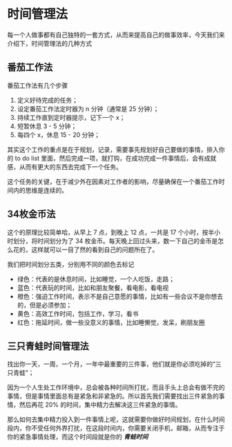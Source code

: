 # 时间管理法
每一个人做事都有自己独特的一套方式，从而来提高自己的做事效率，今天我们来介绍下，时间管理法的几种方式

## 番茄工作法
番茄工作法有几个步骤

1. 定义好待完成的任务；
2. 设定番茄工作法定时器为 n 分钟（通常是 25 分钟）；
3. 持续工作直到定时器提示，记下一个 x；
4. 短暂休息 3 - 5 分钟；
5. 每四个 x，休息 15 - 20 分钟；

其实这个工作的重点是在于规划，记录，需要事先规划好自己要做的事情，排入你的 to do list 里面，然后完成一项，就打钩，在成功完成一件事情后，会有成就感，从而有更大的东西去完成下一个任务。

这个任务的关键，在于减少外在因素对工作者的影响，尽量确保在一个番茄工作时间内的思维是连续的。

## 34枚金币法
这个的原理比较简单哈，从早上 7 点，到晚上 12 点，一共是 17 个小时，按半小时划分，将时间划分为了 34 枚金币。每天晚上回过头来，数一下自己的金币是怎么花的，这样就可以一目了然的看到自己的问题所在了。

我们把时间划分五类，分别用不同的颜色去标记

* 绿色：代表的是休息时间，比如睡觉，一个人吃饭，走路；
* 蓝色：代表玩的时间，比如和朋友聚餐，看电影，看电视
* 橙色：强迫工作时间，表示不是自己意愿的事情，比如有一些会议不是你想去的，但是必须参加；
* 黄色：高效工作时间，包括工作，学习，看书
* 红色：拖延时间，做一些没意义的事情，比如睡懒觉，发呆，刷朋友圈

## 三只青蛙时间管理法
找出你一天，一周，一个月，一年中最重要的三件事，他们就是你必须吃掉的“三只青蛙”；

因为一个人生处工作环境中，总会被各种时间所打扰，而且手头上总会有做不完的事情，但是事情里面总有是紧急和非紧急的。所以首先我们需要找出三件紧急的事情，然后再花 20% 的时间，集中精力去解决这三件紧急的事情。

那么如何去集中精力投入到一件事情上呢，这就需要你做好时间规划，在什么时间段内，你不受任何外界打扰，在这段时间内，你需要关闭手机，邮箱，从而专注于你的紧急事情处理，而这个时间段就是你的 ***青蛙时间***